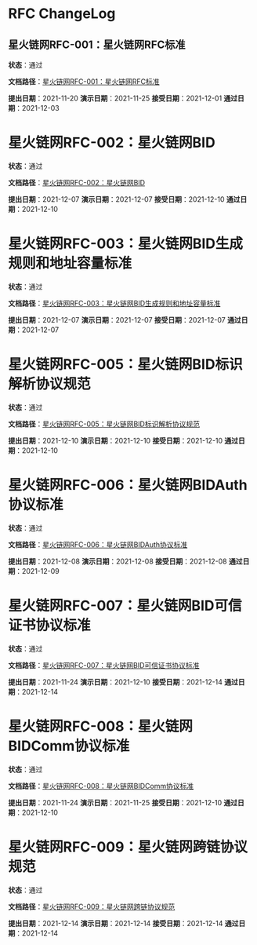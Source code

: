 # RFC ChangeLog

## 星火链网RFC-001：星火链网RFC标准

**状态**：通过

**文档路径**：[星火链网RFC-001：星火链网RFC标准](./4-ADOPTED/星火链网RFC-001：星火链网RFC标准.md)

**提出日期**：2021-11-20
**演示日期**：2021-11-25
**接受日期**：2021-12-01
**通过日期**：2021-12-03



# 星火链网RFC-002：星火链网BID

**状态**：通过

**文档路径**：[星火链网RFC-002：星火链网BID](./4-ADOPTED/星火链网RFC-002：星火链网BID.md)

**提出日期**：2021-12-07
**演示日期**：2021-12-07
**接受日期**：2021-12-10
**通过日期**：2021-12-10



# 星火链网RFC-003：星火链网BID生成规则和地址容量标准

**状态**：通过

**文档路径**：[星火链网RFC-003：星火链网BID生成规则和地址容量标准](./4-ADOPTED/星火链网RFC-003：星火链网BID生成规则和地址容量标准.md)

**提出日期**：2021-12-07
**演示日期**：2021-12-07
**接受日期**：2021-12-07
**通过日期**：2021-12-07



# 星火链网RFC-005：星火链网BID标识解析协议规范

**状态**：通过

**文档路径**：[星火链网RFC-005：星火链网BID标识解析协议规范](./4-ADOPTED/星火链网RFC-005：星火链网BID标识解析协议规范.md)

**提出日期**：2021-12-10
**演示日期**：2021-12-10
**接受日期**：2021-12-10
**通过日期**：2021-12-10



# 星火链网RFC-006：星火链网BIDAuth协议标准

**状态**：通过

**文档路径**：[星火链网RFC-006：星火链网BIDAuth协议标准](./4-ADOPTED/星火链网RFC-006：星火链网BIDAuth协议标准.md)

**提出日期**：2021-12-08
**演示日期**：2021-12-08
**接受日期**：2021-12-08
**通过日期**：2021-12-09



# 星火链网RFC-007：星火链网BID可信证书协议标准

**状态**：通过

**文档路径**：[星火链网RFC-007：星火链网BID可信证书协议标准](./4-ADOPTED/星火链网RFC-007：星火链网BID可信证书协议标准.md)

**提出日期**：2021-11-24
**演示日期**：2021-12-10
**接受日期**：2021-12-14
**通过日期**：2021-12-14





# 星火链网RFC-008：星火链网BIDComm协议标准

**状态**：通过

**文档路径**：[星火链网RFC-008：星火链网BIDComm协议标准](./4-ADOPTED/星火链网RFC-008：星火链网BIDComm协议标准.md)

**提出日期**：2021-11-24
**演示日期**：2021-11-25
**接受日期**：2021-12-10
**通过日期**：2021-12-10



# 星火链网RFC-009：星火链网跨链协议规范

**状态**：通过

**文档路径**：[星火链网RFC-009：星火链网跨链协议规范](./4-ADOPTED/星火链网RFC-009：星火链网跨链协议规范.md)

**提出日期**：2021-12-14
**演示日期**：2021-12-14
**接受日期**：2021-12-14
**通过日期**：2021-12-14

